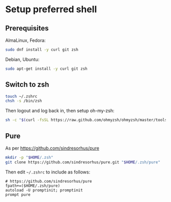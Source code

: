 # Setup preferred shell

## Prerequisites

AlmaLinux, Fedora:

```bash
sudo dnf install -y curl git zsh
```

Debian, Ubuntu:

```bash
sudo apt-get install -y curl git zsh
```

## Switch to zsh

```bash
touch ~/.zshrc
chsh -s /bin/zsh
```

Then logout and log back in, then setup oh-my-zsh:

```zsh
sh -c "$(curl -fsSL https://raw.github.com/ohmyzsh/ohmyzsh/master/tools/install.sh)"
```

## Pure

As per https://github.com/sindresorhus/pure

```zsh
mkdir -p "$HOME/.zsh"
git clone https://github.com/sindresorhus/pure.git "$HOME/.zsh/pure"
```

Then edit `~/.zshrc` to include as follows:

```
# https://github.com/sindresorhus/pure
fpath+=($HOME/.zsh/pure)
autoload -U promptinit; promptinit
prompt pure
```
